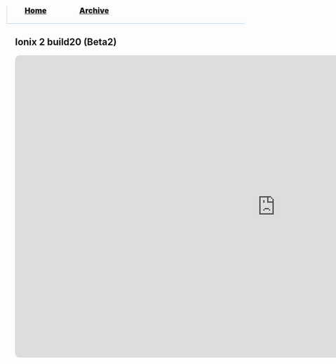 <blockquote style="background: #0000;border-bottom: 1px solid #B2D2E1;height: 30px;margin: 0 -20px 20px;padding: 0px 20px 9px 40px;">
  <p style=""><a href="https://hexa-one.github.io/pptos-wiki/" style="font-size: 17px;font-weight: 900;font-style: normal;text-shadow: rgba(255,255,255,0.9) 0 1px 0;">Home</a>&nbsp;&nbsp;&nbsp;&nbsp;&nbsp;&nbsp;&nbsp;&nbsp;&nbsp;&nbsp;&nbsp;&nbsp;&nbsp;&nbsp;&nbsp;&nbsp;&nbsp;&nbsp;
    <a href="https://hexa-one.github.io/pptos-wiki/archive/" style="font-size: 17px;font-weight: 900;font-style: normal;text-shadow: rgba(255,255,255,0.9) 0 1px 0;">Archive</a>
  </p>
</blockquote>

## Ionix 2 build20 (Beta2)

<style>
 .wrapper {
  width : 95%;
 }
</style>


<iframe src="https://onedrive.live.com/embed?cid=16821AA64F001EEF&resid=16821AA64F001EEF%2116521&authkey=ACzEcLZKpaIyu8A&em=2" style="border-radius: 10px;" width="1186px" height="691px" frameborder="0">Dit is een ingesloten <a target="_blank" href="https://office.com">Microsoft Office</a>-presentatiebestand dat mogelijk is gemaakt met <a target="_blank" href="https://office.com/webapps">Office</a>.</iframe>

<body style="background-image: url(https://raw.githubusercontent.com/hexa-one/pptos-wiki/gh-pages/assets/background/background.png);background-repeat: no-repeat;background-attachment: fixed;background-size: cover;">